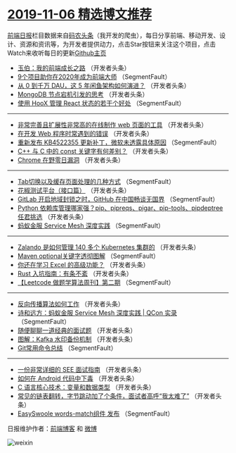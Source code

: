 # [2019-11-06 精选博文推荐](http://hao.caibaojian.com/date/2019/11/06)

[前端日报](http://caibaojian.com/c/news)栏目数据来自[码农头条](http://hao.caibaojian.com/)（我开发的爬虫），每日分享前端、移动开发、设计、资源和资讯等，为开发者提供动力，点击Star按钮来关注这个项目，点击Watch来收听每日的更新[Github主页](https://github.com/kujian/frontendDaily)
* [玉伯：我的前端成长之路](http://hao.caibaojian.com/130193.html) （开发者头条）
* [9个项目助你在2020年成为前端大师](http://hao.caibaojian.com/130173.html) （SegmentFault）
* [从 0 到千万 DAU，这 5 年闲鱼架构如何演进？](http://hao.caibaojian.com/130218.html) （开发者头条）
* [MongoDB 节点宕机引发的思考](http://hao.caibaojian.com/130212.html) （开发者头条）
* [使用 HooX 管理 React 状态的若干个好处](http://hao.caibaojian.com/130183.html) （SegmentFault）

***
* [非常完善且扩展性非常高的在线制作 web 页面的工具](http://hao.caibaojian.com/130194.html) （开发者头条）
* [在开发 Web 程序时常遇到的错误](http://hao.caibaojian.com/130205.html) （开发者头条）
* [重新发布 KB4522355 更新补丁，微软未透露具体原因](http://hao.caibaojian.com/130185.html) （SegmentFault）
* [C++ 与 C 中的 const 关键字有何差别？](http://hao.caibaojian.com/130217.html) （开发者头条）
* [Chrome 在野零日漏洞](http://hao.caibaojian.com/130196.html) （开发者头条）

***
* [Tab切换以及缓存页面处理的几种方式](http://hao.caibaojian.com/130175.html) （SegmentFault）
* [花椒测试平台（接口篇）](http://hao.caibaojian.com/130207.html) （开发者头条）
* [GitLab 开启地域封锁之时，GitHub 在中国畅谈无国界](http://hao.caibaojian.com/130186.html) （SegmentFault）
* [Python 依赖库管理哪家强？pip、pipreqs、pigar、pip-tools、pipdeptree 任君挑选](http://hao.caibaojian.com/130197.html) （开发者头条）
* [蚂蚁金服 Service Mesh 深度实践](http://hao.caibaojian.com/130176.html) （SegmentFault）

***
* [Zalando 是如何管理 140 多个 Kubernetes 集群的](http://hao.caibaojian.com/130208.html) （开发者头条）
* [Maven optional关键字透彻图解](http://hao.caibaojian.com/130187.html) （SegmentFault）
* [你还在学习 Excel 的高级功能？](http://hao.caibaojian.com/130219.html) （开发者头条）
* [Rust 入坑指南：有条不紊](http://hao.caibaojian.com/130198.html) （开发者头条）
* [【Leetcode 做题学算法周刊】第二期](http://hao.caibaojian.com/130177.html) （SegmentFault）

***
* [反向传播算法如何工作](http://hao.caibaojian.com/130209.html) （开发者头条）
* [诗和远方：蚂蚁金服 Service Mesh 深度实践 | QCon 实录](http://hao.caibaojian.com/130188.html) （SegmentFault）
* [随便聊聊一道经典的面试题](http://hao.caibaojian.com/130220.html) （开发者头条）
* [图解：Kafka 水印备份机制](http://hao.caibaojian.com/130199.html) （开发者头条）
* [Git常用命令总结](http://hao.caibaojian.com/130178.html) （SegmentFault）

***
* [一份非常详细的 SEE 面试指南](http://hao.caibaojian.com/130210.html) （开发者头条）
* [如何在 Android 代码中下毒](http://hao.caibaojian.com/130189.html) （开发者头条）
* [C 语言核心技术：变量和数据类型](http://hao.caibaojian.com/130221.html) （开发者头条）
* [常见的链表翻转，字节跳动加了个条件，面试者高呼“我太难了”](http://hao.caibaojian.com/130200.html) （开发者头条）
* [EasySwoole words-match组件 发布](http://hao.caibaojian.com/130179.html) （SegmentFault）

日报维护作者：[前端博客](http://caibaojian.com/) 和 [微博](http://caibaojian.com/go/weibo)

![weixin](https://user-images.githubusercontent.com/3055447/38468989-651132ac-3b80-11e8-8e6b-15122322a9d7.png)